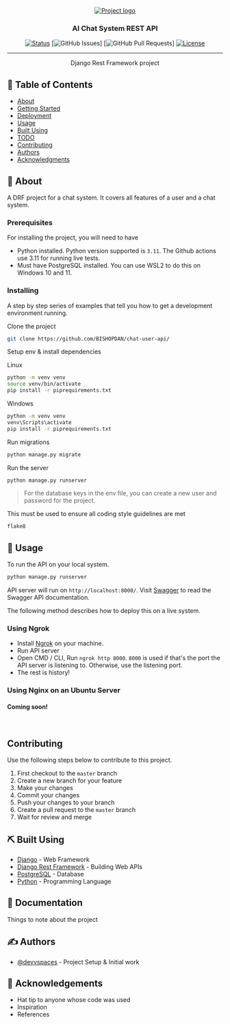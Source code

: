 <p align="center">
  <a href="" rel="noopener">
 <img src="https://www.python.org/static/img/python-logo@2x.png" alt="Project logo"></a>
</p>

<h3 align="center">AI Chat System REST API</h3>

<div align="center">

[![Status](https://img.shields.io/badge/status-active-success.svg)]()
[![GitHub Issues](https://img.shields.io/github/issues/kylelobo/The-Documentation-Compendium.svg)]
[![GitHub Pull Requests](https://img.shields.io/github/issues-pr/kylelobo/The-Documentation-Compendium.svg)]
[![License](https://img.shields.io/badge/license-MIT-blue.svg)](/LICENSE)

</div>

---

<p align="center"> Django Rest Framework project
    <br> 
</p>

## 📝 Table of Contents

- [About](#about)
- [Getting Started](#getting_started)
- [Deployment](#deployment)
- [Usage](#usage)
- [Built Using](#built_using)
- [TODO](../TODO.md)
- [Contributing](../CONTRIBUTING.md)
- [Authors](#authors)
- [Acknowledgments](#acknowledgement)

## 🧐 About <a name = "about"></a>

A DRF project for a chat system. It covers all features of a user and a chat system.

### Prerequisites

For installing the project, you will need to have
- Python installed. Python version supported is `3.11`. The Github actions use 3.11 for running live tests.
- Must have PostgreSQL installed. You can use WSL2 to do this on Windows 10 and 11.

### Installing

A step by step series of examples that tell you how to get a development environment running.

Clone the project

```bash
git clone https://github.com/BISHOPDAN/chat-user-api/
```

Setup env & install dependencies

Linux

```bash
python -m venv venv
source venv/bin/activate
pip install -r piprequirements.txt
```

Windows

```bash
python -m venv venv
venv\Scripts\activate
pip install -r piprequirements.txt
```

Run migrations

```bash
python manage.py migrate
```

Run the server

```bash
python manage.py runserver
```


> For the database keys in the env file, you can create a new user and password for the project.

This must be used to ensure all coding style guidelines are met

```bash
flake8
```

## 🎈 Usage <a name="usage"></a>

To run the API on your local system.

```bash
python manage.py runserver
```

API server will run on `http://localhost:8000/`. Visit [Swagger](http://localhost:8000/swagger/) to read the Swagger API documentation.

The following method describes how to deploy this on a live system.

### Using Ngrok
- Install [Ngrok](https://ngrok.com/docs/getting-started) on your machine.
- Run API server
- Open CMD / CLI, Run `ngrok http 8000`. `8000` is used if that's the port the API server is listening to. Otherwise, use the listening port.
- The rest is history!


### Using Nginx on an Ubuntu Server
#### Coming soon!
<!-- A deploy script.sh should be created to automate the deployment on a new server -->
<br>


## Contributing

Use the following steps below to contribute to this project.

1. First checkout to the `master` branch
2. Create a new branch for your feature
3. Make your changes
4. Commit your changes
5. Push your changes to your branch
6. Create a pull request to the `master` branch
7. Wait for review and merge


## ⛏️ Built Using <a name = "built_using"></a>

- [Django](https://www.djangoproject.com/) - Web Framework
- [Django Rest Framework](https://www.django-rest-framework.org/) - Building Web APIs
- [PostgreSQL](https://www.postgresql.org/) - Database
- [Python](https://www.python.org/) - Programming Language


## :book: Documentation <a name = "documentation"></a>

Things to note about the project

## ✍️ Authors <a name = "authors"></a>

- [@devvspaces](https://github.com/devvspaces) - Project Setup & Initial work

## 🎉 Acknowledgements <a name = "acknowledgement"></a>

- Hat tip to anyone whose code was used
- Inspiration
- References

